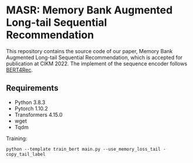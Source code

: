 # MASR: Memory Bank Augmented Long-tail Sequential Recommendation
This repository contains the source code of our paper, Memory Bank Augmented Long-tail Sequential Recommendation, which is accepted for publication at CIKM 2022.
The implement of the sequence encoder follows [BERT4Rec](https://github.com/jaywonchung/BERT4Rec-VAE-Pytorch.git).



## Requirements

- Python 3.8.3
- Pytorch 1.10.2
- Transformers 4.15.0
- wget
- Tqdm

Training:
```
python --template train_bert main.py --use_memory_loss_tail -copy_tail_label
```
